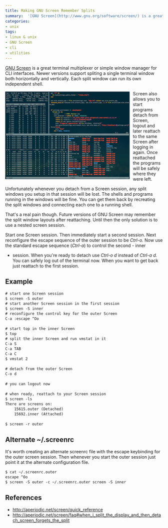 ```yaml
---
title: Making GNU Screen Remember Splits
summary:  '[GNU Screen](http://www.gnu.org/software/screen/) is a great terminal multiplexer or simple window manager for CLI interfaces. Newer versions support spliting a single terminal window both horizontally and vertically. Whenever you detach from a Screen session, any split windows you setup in that session will be lost unless you run nested Screen sessions.'
categories:
- unix
tags:
- linux & unix
- GNU Screen
- cli
- utilities
---
```


[GNU Screen](http://www.gnu.org/software/screen/) is a great terminal
multiplexer or simple window manager for CLI interfaces. Newer versions
support spliting a single terminal window both horizontally and
vertically. Each split window can run its own independent shell.

<img alt="GNU Screen - terminal multiplexer" src="/images/blog/making-gnu-screen-remember-splits.png" style="float:left; margin: 0.2em 0.75em 0 0">

Screen also allows you to start programs detach from Screen, logout
and later reattach to the same Screen after logging in again. Once
reattached the programs will be safely where they were left.

Unfortunately whenever you detach from a Screen session, any split
windows you setup in that session will be lost. The shells and programs
running in the windows will be fine. You can get them back by recreating
the split windows and connecting each one to a running shell.

That's a real pain though. Future versions of GNU Screen may remember
the split window layouts after reattaching. Until then the only solution
is to use a nested screen session.

Start one Screen session. Then immediately start a second session. Next
reconfigure the escape sequence of the outer session to be *Ctrl-o*. Now
use the standard escape sequence (*Ctrl-a*) to control the second - inner
- session. When you're ready to detach use *Ctrl-o d* instead of *Ctrl-a
  d*. You can safely log out of the terminal now. When you want to get
back just reattach to the first session.


## Example

```shell
# start one Screen session
$ screen -S outer
# start another Screen session in the first session
$ screen -S inner
# reconfigure the control key for the outer Screen
C-a :escape ^Oo

# start top in the inner Screen
$ top
# split the inner Screen and run vmstat in it
C-a S
C-a TAB
C-a C
$ vmstat 2

# detach from the outer Screen
C-o d

# you can logout now

# when ready, reattach to your Screen session
$ screen -ls
There are screens on:
	15615.outer	(Detached)
	15692.inner	(Attached)

$ screen -r outer
```

## Alternate ~/.screenrc
It's worth creating an alternate screenrc file with the escape
keybinding for the outer screen session. Then whenever you start the
outer session just point it at the alternate configuration file.

```shell
$ cat ~/.screenrc.outer
escape ^Oo
$ screen -S outer -c ~/.screenrc.outer screen -S inner 
```

## References
 - http://aperiodic.net/screen/quick_reference
 - http://aperiodic.net/screen/faq#when_i_split_the_display_and_then_detach_screen_forgets_the_split
